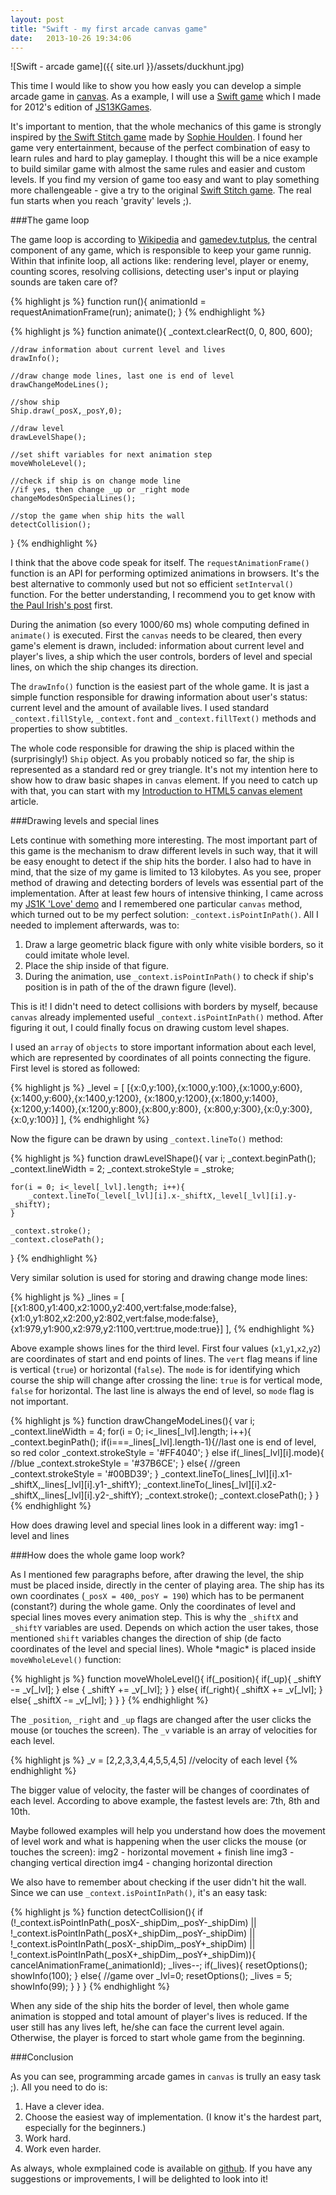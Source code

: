 ```yaml
---
layout: post
title: "Swift - my first arcade canvas game"
date:   2013-10-26 19:34:06
---
```

![Swift - arcade game]({{ site.url }}/assets/duckhunt.jpg)  

This time I would like to show you how easly you can develop a simple arcade game in [canvas][canvas]. As a example, I will use a [Swift game][swift_game] which I made for 2012's edition of [JS13KGames][jsk13_games]. 

<!--more-->

It's important to mention, that the whole mechanics of this game is strongly inspired by [the Swift Stitch game][original_swift] made by [Sophie Houlden][sophiehoulden]. I found her game very entertainment, because of the perfect combination of easy to learn rules and hard to play gameplay. I thought this will be a nice example to build similar game with almost the same rules and easier and custom levels. If you find my version of game too easy and want to play something more challengeable - give a try to the original [Swift Stitch game][original_swift_demo]. The real fun starts when you reach 'gravity' levels ;).

###The game loop

The game loop is according to [Wikipedia][wiki_game] and [gamedev.tutplus][gamedev_loop], the central component of any game, which is responsible to keep your game runnig. Within that infinite loop, all actions like: rendering level, player or enemy, counting scores, resolving collisions, detecting user's input or playing sounds are taken care of? 

{% highlight js %}
function run(){
  animationId = requestAnimationFrame(run);
  animate();
}
{% endhighlight %}

{% highlight js %}
function animate(){
	_context.clearRect(0, 0, 800, 600);                
	                        
	//draw information about current level and lives
	drawInfo();

	//draw change mode lines, last one is end of level
	drawChangeModeLines();

	//show ship                
	Ship.draw(_posX,_posY,0);

	//draw level
	drawLevelShape();

	//set shift variables for next animation step
	moveWholeLevel();
	                        
	//check if ship is on change mode line
	//if yes, then change _up or _right mode
	changeModesOnSpecialLines();
	        
	//stop the game when ship hits the wall        
	detectCollision();
}
{% endhighlight %}

I think that the above code speak for itself. The `requestAnimationFrame()` function is an API for performing optimized animations in browsers. It's the best alternative to commonly used but not so efficient `setInterval()` function. For the better understanding, I recommend you to get know with [the Paul Irish's post][paul_irish] first.

During the animation (so every 1000/60 ms) whole computing defined in `animate()` is executed. First the `canvas` needs to be cleared, then every game's element is drawn, included: information about current level and player's lives, a ship which the user controls, borders of level and special lines, on which the ship changes its direction. 

The `drawInfo()` function is the easiest part of the whole game. It is jast a simple function responsible for drawing information about user's status: current level and the amount of available lives. I used standard `_context.fillStyle`, `_context.font` and `_context.fillText()` methods and properties to show subtitles.

The whole code responsible for drawing the ship is placed within the (surprisingly!) `Ship` object. As you probably noticed so far, the ship is represented as a standard red or grey triangle. It's not my intention here to show how to draw basic shapes in `canvas` element. If you need to catch up with that, you can start with my [Introduction to HTML5 canvas element][canvas_introduction] article.

###Drawing levels and special lines

Lets continue with something more interesting. The most important part of this game is the mechanism to draw different levels in such way, that it will be easy enought to detect if the ship hits the border. I also had to have in mind, that the size of my game is limited to 13 kilobytes. As you see, proper method of drawing and detecting borders of levels was essential part of the implementation. After at least few hours of intensive thinking, I came across my [JS1K 'Love' demo][js1k] and I remembered one particular `canvas` method, which turned out to be my perfect solution: `_context.isPointInPath()`. All I needed to implement afterwards, was to:

1. Draw a large geometric black figure with only white visible borders, so it could imitate whole level. 
2. Place the ship inside of that figure.
3. During the animation, use `_context.isPointInPath()` to check if ship's position is in path of the of the drawn figure (level).

This is it! I didn't need to detect collisions with borders by myself, because `canvas` already implemented useful `_context.isPointInPath()` method. After figuring it out, I could finally focus on drawing custom level shapes.

I used an `array` of `objects` to store important information about each level, which are represented by coordinates of all points connecting the figure. First level is stored as followed:

{% highlight js %}
_level = [
    [{x:0,y:100},{x:1000,y:100},{x:1000,y:600},{x:1400,y:600},{x:1400,y:1200},
    {x:1800,y:1200},{x:1800,y:1400},{x:1200,y:1400},{x:1200,y:800},{x:800,y:800},
    {x:800,y:300},{x:0,y:300},{x:0,y:100}]
],
{% endhighlight %}

Now the figure can be drawn by using `_context.lineTo()` method:

{% highlight js %}
function drawLevelShape(){
    var i;
    _context.beginPath();
    _context.lineWidth = 2;
    _context.strokeStyle = _stroke;
    
    for(i = 0; i<_level[_lvl].length; i++){
        _context.lineTo(_level[_lvl][i].x-_shiftX,_level[_lvl][i].y-_shiftY);
    }

    _context.stroke();
    _context.closePath();
}
{% endhighlight %}

Very similar solution is used for storing and drawing change mode lines:

{% highlight js %}
_lines = [
	[{x1:800,y1:400,x2:1000,y2:400,vert:false,mode:false},
	{x1:0,y1:802,x2:200,y2:802,vert:false,mode:false},
	{x1:979,y1:900,x2:979,y2:1100,vert:true,mode:true}]
],
{% endhighlight %}

Above example shows lines for the third level. First four values (`x1`,`y1`,`x2`,`y2`) are coordinates of start and end points of lines. The `vert` flag means if line is vertical (`true`) or horizontal (`false`). The `mode` is for identifying which course the ship will change after crossing the line: `true` is for vertical mode, `false` for horizontal. The last line is always the end of level, so `mode` flag is not important.

{% highlight js %}
function drawChangeModeLines(){
    var i;
    _context.lineWidth = 4;
    for(i = 0; i<_lines[_lvl].length; i++){
        _context.beginPath();
        if(i===_lines[_lvl].length-1){//last one is end of level, so red color
            _context.strokeStyle = '#FF4040';
        }
        else if(_lines[_lvl][i].mode){ //blue
            _context.strokeStyle = '#37B6CE';
        }
        else{ //green
            _context.strokeStyle = '#00BD39';
        }
        _context.lineTo(_lines[_lvl][i].x1-_shiftX,_lines[_lvl][i].y1-_shiftY);
        _context.lineTo(_lines[_lvl][i].x2-_shiftX,_lines[_lvl][i].y2-_shiftY);
        _context.stroke();
        _context.closePath();
    }
}
{% endhighlight %}

How does drawing level and special lines look in a different way:
img1 - level and lines

###How does the whole game loop work?

As I mentioned few paragraphs before, after drawing the level, the ship must be placed inside, directly in the center of playing area. The ship has its own coordinates (`_posX = 400`,`_posY = 190`) which has to be permanent (constant?) during the whole game. Only the coordinates of level and special lines moves every animation step. This is why the `_shiftX` and `_shiftY` variables are used. Depends on which action the user takes, those mentioned `shift` variables changes the direction of ship (de facto coordinates of the level and special lines). Whole \*magic\* is placed inside `moveWholeLevel()` function:

{% highlight js %}
function moveWholeLevel(){
    if(_position){ 
        if(_up){
        	_shiftY -= _v[_lvl];
        }
        else {
            _shiftY += _v[_lvl];
        }
    }
    else{
        if(_right){
            _shiftX += _v[_lvl];
        }
        else{
            _shiftX -= _v[_lvl];
        }
    }
}
{% endhighlight %}

The `_position`, `_right` and `_up` flags are changed after the user clicks the mouse (or touches the screen). The `_v` variable is an array of velocities for each level.

{% highlight js %}
_v = [2,2,3,3,4,4,5,5,4,5] //velocity of each level
{% endhighlight %}

The bigger value of velocity, the faster will be changes of coordinates of each level. According to above example, the fastest levels are: 7th, 8th and 10th.   

Maybe followed examples will help you understand how does the movement of level work and what is happening when the user clicks the mouse (or touches the screen):
img2 - horizontal movement + finish line
img3 - changing vertical direction 
img4 - changing horizontal direction

We also have to remember about checking if the user didn't hit the wall. Since we can use `_context.isPointInPath()`, it's an easy task:

{% highlight js %}
function detectCollision(){
    if (!_context.isPointInPath(_posX-_shipDim,_posY-_shipDim) 
    	|| !_context.isPointInPath(_posX+_shipDim,_posY-_shipDim) 
    	|| !_context.isPointInPath(_posX-_shipDim,_posY+_shipDim) 
    	|| !_context.isPointInPath(_posX+_shipDim,_posY+_shipDim)){
        cancelAnimationFrame(_animationId);
        _lives--;
        if(_lives){
            resetOptions();
            showInfo(100);
        }
        else{ //game over
            _lvl=0;
            resetOptions();
            _lives = 5;
            showInfo(99);
        }
    }
}
{% endhighlight %}

When any side of the ship hits the border of level, then whole game animation is stopped and total amount of player's lives is reduced. If the user still has any lives left, he/she can face the current level again. Otherwise, the player is forced to start whole game from the beginning.

###Conclusion

As you can see, programming arcade games in `canvas` is trully an easy task ;). All you need to do is:

1. Have a clever idea.
2. Choose the easiest way of implementation. (I know it's the hardest part, especially for the beginners.)
3. Work hard.
4. Work even harder.

As always, whole exmplained code is available on [github][github]. If you have any suggestions or improvements, I will be delighted to look into it!


[canvas]: http://diveintohtml5.info/canvas.html
[swift_game]: http://js13kgames.com/entries/swift
[jsk13_games]: http://js13kgames.com/
[original_swift]: http://swiftstitch.sophiehoulden.com/
[sophiehoulden]: http://www.sophiehoulden.com/
[original_swift_demo]: http://swiftstitch.sophiehoulden.com/demo/
[wiki_game]: http://en.wikipedia.org/wiki/Game_programming
[gamedev_loop]: http://gamedev.tutsplus.com/articles/glossary/quick-tip-what-is-the-game-loop/
[paul_irish]: http://www.paulirish.com/2011/requestanimationframe-for-smart-animating/
[canvas_introduction]: http://www.cognifide.com/blogs/ux/introdution-to-html5-canvas-element/
[js1k]: http://js1k.com/2012-love/demo/1139
[github]: https://github.com/Calanthe/swift/blob/master/swift.js